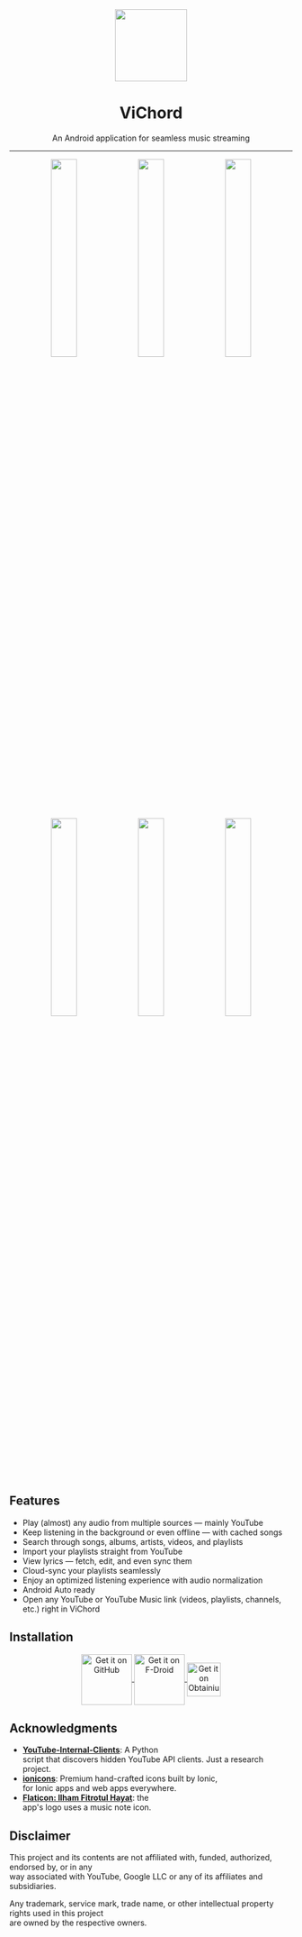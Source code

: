 <div align="center">    
    <img src="./app/src/main/ic_launcher-playstore.png" width="128" height="128" style="display: block; margin: 0 auto"/>    
    <h1>ViChord</h1>    
    <p>An Android application for seamless music streaming</p>    
</div>    
    
---    
    
<p align="center">    
  <img src="./fastlane/metadata/android/en-US/images/phoneScreenshots/1.png" width="30%" />    
  <img src="./fastlane/metadata/android/en-US/images/phoneScreenshots/2.png" width="30%" />    
  <img src="./fastlane/metadata/android/en-US/images/phoneScreenshots/3.png" width="30%" />    
    
  <img src="./fastlane/metadata/android/en-US/images/phoneScreenshots/4.png" width="30%" />    
  <img src="./fastlane/metadata/android/en-US/images/phoneScreenshots/5.png" width="30%" />    
  <img src="./fastlane/metadata/android/en-US/images/phoneScreenshots/6.png" width="30%" />    
</p>    
    
## Features    
    
- Play (almost) any audio from multiple sources — mainly YouTube    
- Keep listening in the background or even offline — with cached songs    
- Search through songs, albums, artists, videos, and playlists    
- Import your playlists straight from YouTube    
- View lyrics — fetch, edit, and even sync them    
- Cloud-sync your playlists seamlessly    
- Enjoy an optimized listening experience with audio normalization    
- Android Auto ready    
- Open any YouTube or YouTube Music link (videos, playlists, channels, etc.) right in ViChord    
    
## Installation

<p align="center">
  <a href="https://github.com/25huizengek1/ViChord/releases/latest">
    <img src="https://github.com/machiav3lli/oandbackupx/blob/034b226cea5c1b30eb4f6a6f313e4dadcbb0ece4/badge_github.png" height="90" style="vertical-align: middle;" alt="Get it on GitHub" />
  </a>
  <a href="https://repo.vichord.app/">
    <img src="https://fdroid.gitlab.io/artwork/badge/get-it-on.png" height="90" style="vertical-align: middle;" alt="Get it on F-Droid" />
  </a>
  <a href="https://apps.obtainium.imranr.dev/redirect?r=obtainium://add/https://github.com/25huizengek1/ViChord/">
    <img src="https://github.com/ImranR98/Obtainium/blob/main/assets/graphics/badge_obtainium.png" height="60" style="vertical-align: middle;" alt="Get it on Obtainium" />
  </a>
</p>
    
## Acknowledgments    
    
- [**YouTube-Internal-Clients**](https://github.com/zerodytrash/YouTube-Internal-Clients): A Python    
  script that discovers hidden YouTube API clients. Just a research project.    
- [**ionicons**](https://github.com/ionic-team/ionicons): Premium hand-crafted icons built by Ionic,    
  for Ionic apps and web apps everywhere.    
- [**Flaticon: Ilham Fitrotul Hayat**](https://www.flaticon.com/authors/ilham-fitrotul-hayat): the    
  app's logo uses a music note icon.    
    
## Disclaimer    
    
This project and its contents are not affiliated with, funded, authorized, endorsed by, or in any    
way associated with YouTube, Google LLC or any of its affiliates and subsidiaries.    
    
Any trademark, service mark, trade name, or other intellectual property rights used in this project    
are owned by the respective owners.
